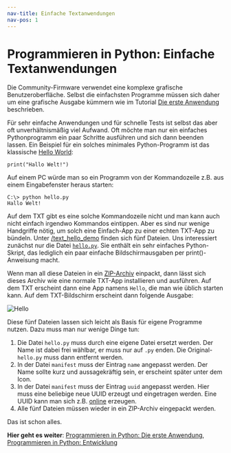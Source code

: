 ```yaml
---
nav-title: Einfache Textanwendungen
nav-pos: 1
---
```

# Programmieren in Python: Einfache Textanwendungen

Die Community-Firmware verwendet eine komplexe grafische Benutzeroberfläche.
Selbst die einfachsten Programme müssen sich daher um eine grafische
Ausgabe kümmern wie im Tutorial [Die erste Anwendung](tutorial-1.md)
beschrieben.

Für sehr einfache Anwendungen und für schnelle Tests ist selbst das aber
oft unverhältnismäßig viel Aufwand. Oft möchte man nur ein einfaches
Pythonprogramm ein paar Schritte ausführen und sich dann beenden lassen.
Ein Beispiel für ein solches minimales Python-Programm ist das klassische
[Hello World](https://www.learnpython.org/en/Hello%2C_World%21):

```
print("Hallo Welt!")

```

Auf einem PC würde man so ein Programm von der Kommandozeile z.B. aus
einem Eingabefenster heraus starten:

```
C:\> python hello.py
Hallo Welt!
```

Auf dem TXT gibt es eine solche Kommandozeile nicht und man kann auch
nicht einfach irgendwo Kommandos eintippen. Aber es sind nur wenige
Handgriffe nötig, um solch eine Einfach-App zu einer echten TXT-App zu
bündeln. Unter
[/text_hello_demo](https://github.com/harbaum/cfw-apps/tree/master/packages/text_hello_demo)
finden sich fünf Dateien. Uns interessiert zunächst nur die Datei
[```hello.py```](https://github.com/harbaum/cfw-apps/blob/master/packages/text_hello_demo/hello.py). Sie
enthält ein sehr einfaches Python-Skript, das lediglich ein paar
einfache Bildschirmausgaben per print()-Anweisung macht.

Wenn man all diese Dateien in ein
[ZIP-Archiv](https://github.com/harbaum/cfw-apps/raw/master/packages/text_hello_demo.zip) einpackt, dann lässt sich dieses Archiv wie eine normale TXT-App
installieren und ausführen. Auf dem TXT erscheint dann eine App namens
```Hello```, die man wie üblich starten kann. Auf dem TXT-Bildschirm
erscheint dann folgende Ausgabe:

![Hello](../../../media/examples/python/tutorial-simple/hello.png)

Diese fünf Dateien lassen sich leicht als Basis für eigene Programme nutzen. Dazu muss man nur wenige Dinge tun:

  1. Die Datei ```hello.py``` muss durch eine eigene Datei ersetzt werden. Der Name ist dabei frei wählbar, er muss nur auf ```.py``` enden. Die Original-```hello.py``` muss dann entfernt werden.
  1. In der Datei ```manifest``` muss der Eintrag ```name``` angepasst werden. Der Name sollte kurz und aussagekräftig sein, er erscheint später unter dem Icon.
  1. In der Datei ```manifest``` muss der Eintrag ```uuid``` angepasst werden. Hier muss eine beliebige neue UUID erzeugt und eingetragen werden. Eine UUID kann man sich z.B. [online](https://www.uuidgenerator.net/) erzeugen.
  1. Alle fünf Dateien müssen wieder in ein ZIP-Archiv eingepackt werden.

Das ist schon alles.

**Hier geht es weiter**: [Programmieren in Python: Die erste Anwendung](tutorial-1.md), [Programmieren in Python: Entwicklung](tutorial-2.md)
